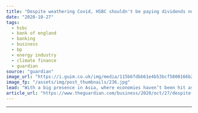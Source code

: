 ```yaml
---
title: "Despite weathering Covid, HSBC shouldn't be paying dividends now | Larry Elliott"
date: "2020-10-27"
tags: 
  - hsbc
  - bank of england
  - banking
  - business
  - bp
  - energy industry
  - climate finance
  - guardian
source: "guardian"
image_url: "https://i.guim.co.uk/img/media/115b6fdbb61e4b53bcf5800166b276b9f4d2547e/0_274_4108_2463/master/4108.jpg?width=460&quality=85&auto=format&fit=max&s=6860f5a8e8662089693511a3d0b13bc7"
image_fp: "/assets/img/post_thumbnails/236.jpg"
lead: "With a big presence in Asia, where economies haven’t been hit as hard, the bank is feeling optimisticWith Covid-19 cases surging across much of the developed world, it is a brave call to say that the worst of the pandemic is over. That, though, is th..."
article_url: "https://www.theguardian.com/business/2020/oct/27/despite-weathering-covid-hsbc-shouldnt-be-paying-dividends-now"
---
```


---
